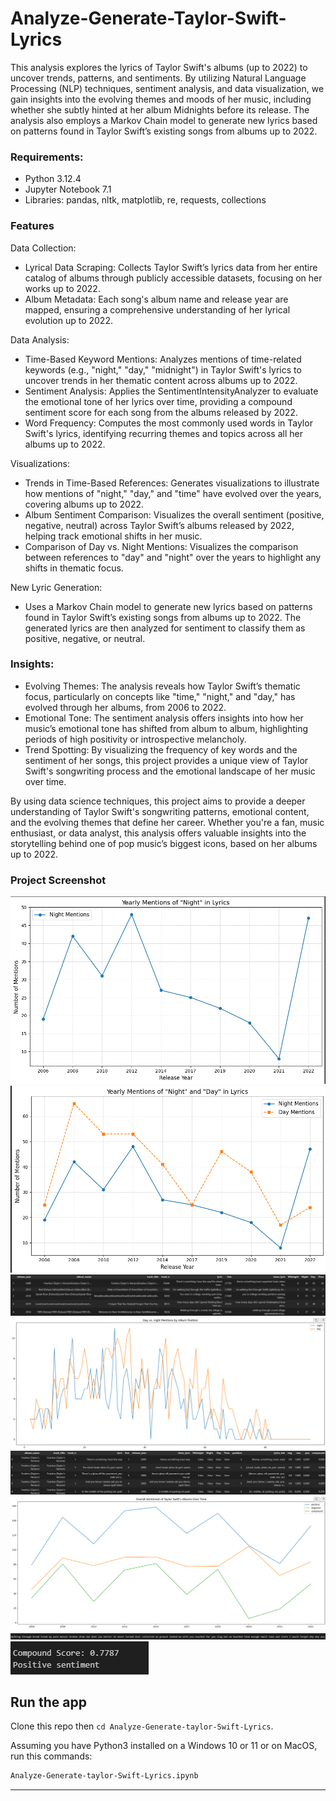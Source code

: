 # Analyze-Generate-Taylor-Swift-Lyrics
This analysis explores the lyrics of Taylor Swift's albums (up to 2022) to uncover trends, patterns, and sentiments. By utilizing Natural Language Processing (NLP) techniques, sentiment analysis, and data visualization, we gain insights into the evolving themes and moods of her music, including whether she subtly hinted at her album Midnights before its release. The analysis also employs a Markov Chain model to generate new lyrics based on patterns found in Taylor Swift’s existing songs from albums up to 2022.


### Requirements:
- Python 3.12.4
- Jupyter Notebook 7.1
- Libraries: pandas, nltk, matplotlib, re, requests, collections

### Features
Data Collection:
- Lyrical Data Scraping: Collects Taylor Swift’s lyrics data from her entire catalog of albums through publicly accessible datasets, focusing on her works up to 2022.
- Album Metadata: Each song's album name and release year are mapped, ensuring a comprehensive understanding of her lyrical evolution up to 2022.

Data Analysis:
- Time-Based Keyword Mentions: Analyzes mentions of time-related keywords (e.g., "night," "day," "midnight") in Taylor Swift's lyrics to uncover trends in her thematic content across albums up to 2022.
- Sentiment Analysis: Applies the SentimentIntensityAnalyzer to evaluate the emotional tone of her lyrics over time, providing a compound sentiment score for each song from the albums released by 2022.
- Word Frequency: Computes the most commonly used words in Taylor Swift's lyrics, identifying recurring themes and topics across all her albums up to 2022.

Visualizations:
- Trends in Time-Based References: Generates visualizations to illustrate how mentions of "night," "day," and "time" have evolved over the years, covering albums up to 2022.
- Album Sentiment Comparison: Visualizes the overall sentiment (positive, negative, neutral) across Taylor Swift’s albums released by 2022, helping track emotional shifts in her music.
- Comparison of Day vs. Night Mentions: Visualizes the comparison between references to "day" and "night" over the years to highlight any shifts in thematic focus.

New Lyric Generation:
- Uses a Markov Chain model to generate new lyrics based on patterns found in Taylor Swift’s existing songs from albums up to 2022. The generated lyrics are then analyzed for sentiment to classify them as positive, negative, or neutral.

### Insights:
- Evolving Themes: The analysis reveals how Taylor Swift’s thematic focus, particularly on concepts like "time," "night," and "day," has evolved through her albums, from 2006 to 2022.
- Emotional Tone: The sentiment analysis offers insights into how her music’s emotional tone has shifted from album to album, highlighting periods of high positivity or introspective melancholy.
- Trend Spotting: By visualizing the frequency of key words and the sentiment of her songs, this project provides a unique view of Taylor Swift's songwriting process and the emotional landscape of her music over time.

By using data science techniques, this project aims to provide a deeper understanding of Taylor Swift's songwriting patterns, emotional content, and the evolving themes that define her career. Whether you're a fan, music enthusiast, or data analyst, this analysis offers valuable insights into the storytelling behind one of pop music’s biggest icons, based on her albums up to 2022.

### Project Screenshot
![Alt text](https://github.com/brianwpiano/Analyze-Generate-Taylor-Swift-Lyrics/blob/main/Screenshot%202024-11-28%20212227.png)
![Alt text](https://github.com/brianwpiano/Analyze-Generate-Taylor-Swift-Lyrics/blob/main/Screenshot%202024-11-28%20223218.png)
![Alt text](https://github.com/brianwpiano/Analyze-Generate-Taylor-Swift-Lyrics/blob/main/Screenshot%202024-11-28%20223231.png)
![Alt text](https://github.com/brianwpiano/Analyze-Generate-Taylor-Swift-Lyrics/blob/main/Screenshot%202024-11-28%20223245.png)
![Alt text](https://github.com/brianwpiano/Analyze-Generate-Taylor-Swift-Lyrics/blob/main/Screenshot%202024-11-28%20223256.png)
![Alt text](https://github.com/brianwpiano/Analyze-Generate-Taylor-Swift-Lyrics/blob/main/Screenshot%202024-11-28%20223311.png)
![Alt text](https://github.com/brianwpiano/Analyze-Generate-Taylor-Swift-Lyrics/blob/main/Screenshot%202024-11-28%20223326.png)
![Alt text](https://github.com/brianwpiano/Analyze-Generate-Taylor-Swift-Lyrics/blob/main/Screenshot%202024-11-28%20223336.png)

## Run the app

Clone this repo then `cd Analyze-Generate-taylor-Swift-Lyrics`.

Assuming you have Python3 installed on a Windows 10 or 11 or on MacOS, run this commands:

``` bash
Analyze-Generate-taylor-Swift-Lyrics.ipynb
```

---
